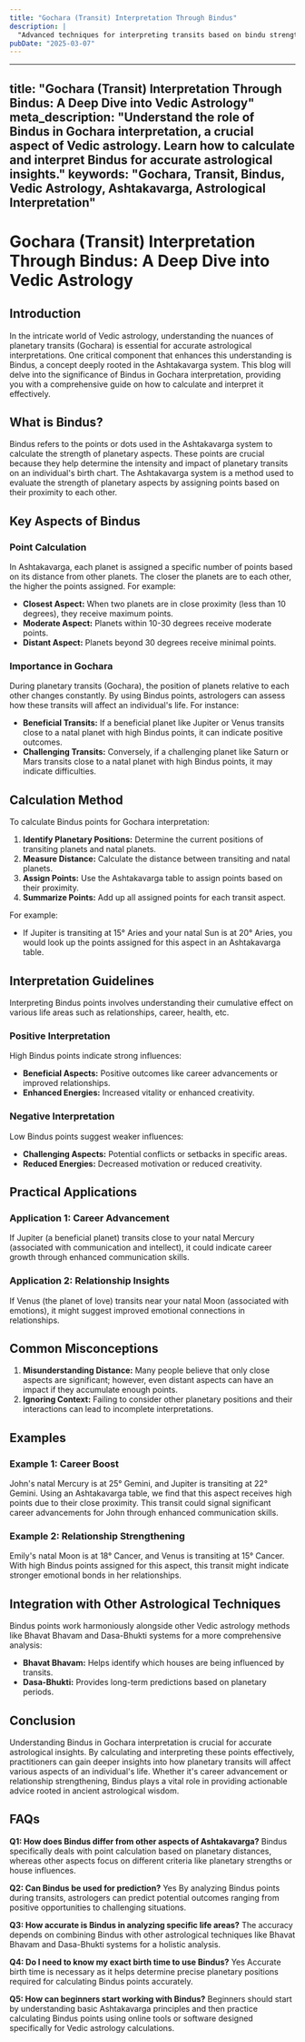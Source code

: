 ```yaml
---
title: "Gochara (Transit) Interpretation Through Bindus"
description: |
  "Advanced techniques for interpreting transits based on bindu strength"
pubDate: "2025-03-07"
---
```


---
title: "Gochara (Transit) Interpretation Through Bindus: A Deep Dive into Vedic Astrology"
meta_description: "Understand the role of Bindus in Gochara interpretation, a crucial aspect of Vedic astrology. Learn how to calculate and interpret Bindus for accurate astrological insights."
keywords: "Gochara, Transit, Bindus, Vedic Astrology, Ashtakavarga, Astrological Interpretation"
---

# Gochara (Transit) Interpretation Through Bindus: A Deep Dive into Vedic Astrology

## Introduction

In the intricate world of Vedic astrology, understanding the nuances of planetary transits (Gochara) is essential for accurate astrological interpretations. One critical component that enhances this understanding is Bindus, a concept deeply rooted in the Ashtakavarga system. This blog will delve into the significance of Bindus in Gochara interpretation, providing you with a comprehensive guide on how to calculate and interpret it effectively.

## What is Bindus?

Bindus refers to the points or dots used in the Ashtakavarga system to calculate the strength of planetary aspects. These points are crucial because they help determine the intensity and impact of planetary transits on an individual's birth chart. The Ashtakavarga system is a method used to evaluate the strength of planetary aspects by assigning points based on their proximity to each other.

## Key Aspects of Bindus

### Point Calculation
In Ashtakavarga, each planet is assigned a specific number of points based on its distance from other planets. The closer the planets are to each other, the higher the points assigned. For example:
- **Closest Aspect:** When two planets are in close proximity (less than 10 degrees), they receive maximum points.
- **Moderate Aspect:** Planets within 10-30 degrees receive moderate points.
- **Distant Aspect:** Planets beyond 30 degrees receive minimal points.

### Importance in Gochara
During planetary transits (Gochara), the position of planets relative to each other changes constantly. By using Bindus points, astrologers can assess how these transits will affect an individual's life. For instance:
- **Beneficial Transits:** If a beneficial planet like Jupiter or Venus transits close to a natal planet with high Bindus points, it can indicate positive outcomes.
- **Challenging Transits:** Conversely, if a challenging planet like Saturn or Mars transits close to a natal planet with high Bindus points, it may indicate difficulties.

## Calculation Method

To calculate Bindus points for Gochara interpretation:

1. **Identify Planetary Positions:** Determine the current positions of transiting planets and natal planets.
2. **Measure Distance:** Calculate the distance between transiting and natal planets.
3. **Assign Points:** Use the Ashtakavarga table to assign points based on their proximity.
4. **Summarize Points:** Add up all assigned points for each transit aspect.

For example:
- If Jupiter is transiting at 15° Aries and your natal Sun is at 20° Aries, you would look up the points assigned for this aspect in an Ashtakavarga table.

## Interpretation Guidelines

Interpreting Bindus points involves understanding their cumulative effect on various life areas such as relationships, career, health, etc.

### Positive Interpretation
High Bindus points indicate strong influences:
- **Beneficial Aspects:** Positive outcomes like career advancements or improved relationships.
- **Enhanced Energies:** Increased vitality or enhanced creativity.

### Negative Interpretation
Low Bindus points suggest weaker influences:
- **Challenging Aspects:** Potential conflicts or setbacks in specific areas.
- **Reduced Energies:** Decreased motivation or reduced creativity.

## Practical Applications

### Application 1: Career Advancement
If Jupiter (a beneficial planet) transits close to your natal Mercury (associated with communication and intellect), it could indicate career growth through enhanced communication skills.

### Application 2: Relationship Insights
If Venus (the planet of love) transits near your natal Moon (associated with emotions), it might suggest improved emotional connections in relationships.

## Common Misconceptions

1. **Misunderstanding Distance:** Many people believe that only close aspects are significant; however, even distant aspects can have an impact if they accumulate enough points.
2. **Ignoring Context:** Failing to consider other planetary positions and their interactions can lead to incomplete interpretations.

## Examples

### Example 1: Career Boost
John's natal Mercury is at 25° Gemini, and Jupiter is transiting at 22° Gemini. Using an Ashtakavarga table, we find that this aspect receives high points due to their close proximity. This transit could signal significant career advancements for John through enhanced communication skills.

### Example 2: Relationship Strengthening
Emily's natal Moon is at 18° Cancer, and Venus is transiting at 15° Cancer. With high Bindus points assigned for this aspect, this transit might indicate stronger emotional bonds in her relationships.

## Integration with Other Astrological Techniques

Bindus points work harmoniously alongside other Vedic astrology methods like Bhavat Bhavam and Dasa-Bhukti systems for a more comprehensive analysis:
- **Bhavat Bhavam:** Helps identify which houses are being influenced by transits.
- **Dasa-Bhukti:** Provides long-term predictions based on planetary periods.

## Conclusion

Understanding Bindus in Gochara interpretation is crucial for accurate astrological insights. By calculating and interpreting these points effectively, practitioners can gain deeper insights into how planetary transits will affect various aspects of an individual's life. Whether it's career advancement or relationship strengthening, Bindus plays a vital role in providing actionable advice rooted in ancient astrological wisdom.

## FAQs

**Q1: How does Bindus differ from other aspects of Ashtakavarga?**
Bindus specifically deals with point calculation based on planetary distances, whereas other aspects focus on different criteria like planetary strengths or house influences.

**Q2: Can Bindus be used for prediction?**
Yes By analyzing Bindus points during transits, astrologers can predict potential outcomes ranging from positive opportunities to challenging situations.

**Q3: How accurate is Bindus in analyzing specific life areas?**
The accuracy depends on combining Bindus with other astrological techniques like Bhavat Bhavam and Dasa-Bhukti systems for a holistic analysis.

**Q4: Do I need to know my exact birth time to use Bindus?**
Yes Accurate birth time is necessary as it helps determine precise planetary positions required for calculating Bindus points accurately.

**Q5: How can beginners start working with Bindus?**
Beginners should start by understanding basic Ashtakavarga principles and then practice calculating Bindus points using online tools or software designed specifically for Vedic astrology calculations.